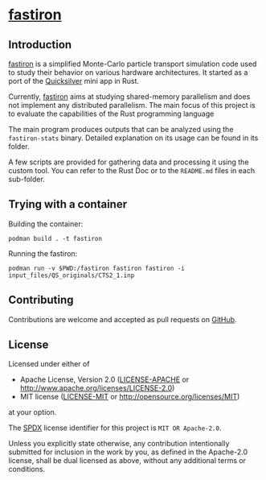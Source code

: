 # [fastiron]

## Introduction

[fastiron] is a simplified Monte-Carlo particle transport simulation code used 
to study their behavior on various hardware architectures. It started as a port 
of the [Quicksilver][quicksilver] mini app in Rust.

Currently, [fastiron] aims at studying shared-memory parallelism and does not 
implement any distributed parallelism. The main focus of this project is to 
evaluate the capabilities of the Rust programming language

The main program produces outputs that can be analyzed using the `fastiron-stats`
binary. Detailed explanation on its usage can be found in its folder.

A few scripts are provided for gathering data and processing it using the
custom tool. You can refer to the Rust Doc or to the `README.md` files in each
sub-folder.

## Trying with a container

Building the container:

```shell
podman build . -t fastiron
```

Running the fastiron:
```shell
podman run -v $PWD:/fastiron fastiron fastiron -i input_files/QS_originals/CTS2_1.inp
```

## Contributing

Contributions are welcome and accepted as pull requests on [GitHub][fastiron].

## License

Licensed under either of

* Apache License, Version 2.0
  ([LICENSE-APACHE](LICENSE-APACHE) or http://www.apache.org/licenses/LICENSE-2.0)
* MIT license
  ([LICENSE-MIT](LICENSE-MIT) or http://opensource.org/licenses/MIT)

at your option.

The [SPDX](https://spdx.dev) license identifier for this project is `MIT OR Apache-2.0`.

Unless you explicitly state otherwise, any contribution intentionally submitted
for inclusion in the work by you, as defined in the Apache-2.0 license, shall be
dual licensed as above, without any additional terms or conditions.


[fastiron]: https://github.com/cea-hpc/fastiron

[quicksilver]: https://github.com/LLNL/Quicksilver

